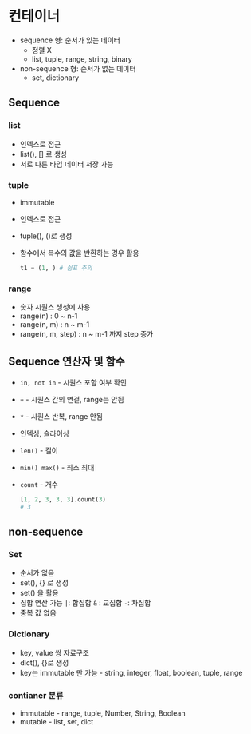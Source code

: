 # 컨테이너

- sequence 형: 순서가 있는 데이터
  - 정렬 X
  - list, tuple, range, string, binary
- non-sequence 형: 순서가 없는 데이터
  - set, dictionary

## Sequence

### list

- 인덱스로 접근
- list(), [] 로 생성
- 서로 다른 타입 데이터 저장 가능

### tuple

- immutable 

- 인덱스로 접근

- tuple(), ()로 생성

- 함수에서 복수의 값을 반환하는 경우 활용

  ```python
  t1 = (1, ) # 쉼표 주의
  ```

### range

- 숫자 시퀀스 생성에 사용
- range(n) : 0 ~ n-1
- range(n, m) : n ~ m-1
- range(n, m, step) : n ~ m-1 까지 step 증가

 ## Sequence 연산자 및 함수

- `in, not in` -  시퀀스 포함 여부 확인
- `+` - 시퀀스 간의 연결, range는 안됨
- `*` - 시퀀스 반복, range 안됨
- 인덱싱, 슬라이싱
- `len()` - 길이
- `min() max()` - 최소 최대

- `count` - 개수

  ```python
  [1, 2, 3, 3, 3].count(3)
  # 3
  ```

## non-sequence

### Set

- 순서가 없음
- set(), {} 로 생성
- set() 을 활용
- 집합 연산 가능 `|`: 합집합 `&` : 교집합 `-`: 차집합
- 중복 값 없음

### Dictionary

- key, value 쌍 자료구조
- dict(), {}로 생성
- key는 immutable 만 가능 - string, integer, float, boolean, tuple, range

### contianer 분류

- immutable - range, tuple, Number, String, Boolean
- mutable - list, set, dict
